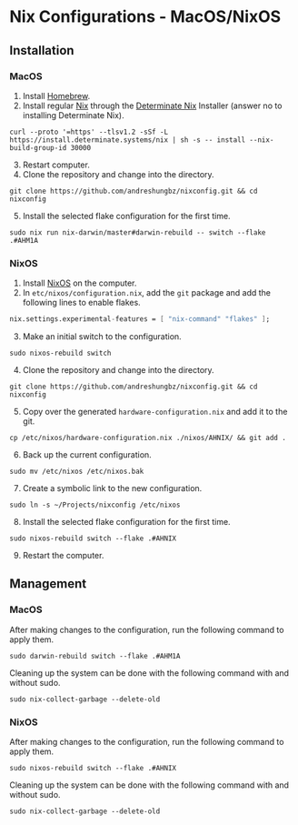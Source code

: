 # Nix Configurations - MacOS/NixOS

## Installation

### MacOS

1. Install [Homebrew](https://brew.sh/).
2. Install regular [Nix](https://nixos.org/) through the [Determinate Nix](https://determinate.systems/) Installer (answer no to installing Determinate Nix).

```
curl --proto '=https' --tlsv1.2 -sSf -L https://install.determinate.systems/nix | sh -s -- install --nix-build-group-id 30000
```

3. Restart computer.
4. Clone the repository and change into the directory.

```
git clone https://github.com/andreshungbz/nixconfig.git && cd nixconfig
```

5. Install the selected flake configuration for the first time.

```
sudo nix run nix-darwin/master#darwin-rebuild -- switch --flake .#AHM1A
```

### NixOS

1. Install [NixOS](https://nixos.org/) on the computer.
2. In `etc/nixos/configuration.nix`, add the `git` package and add the following lines to enable flakes.

```nix
nix.settings.experimental-features = [ "nix-command" "flakes" ];
```

3. Make an initial switch to the configuration.

```
sudo nixos-rebuild switch
```

4. Clone the repository and change into the directory.

```
git clone https://github.com/andreshungbz/nixconfig.git && cd nixconfig
```

5. Copy over the generated `hardware-configuration.nix` and add it to the git.

```
cp /etc/nixos/hardware-configuration.nix ./nixos/AHNIX/ && git add .
```

6. Back up the current configuration.

```
sudo mv /etc/nixos /etc/nixos.bak
```

7. Create a symbolic link to the new configuration.

```
sudo ln -s ~/Projects/nixconfig /etc/nixos
```

8. Install the selected flake configuration for the first time.

```
sudo nixos-rebuild switch --flake .#AHNIX
```

9. Restart the computer.

## Management

### MacOS

After making changes to the configuration, run the following command to apply them.

```
sudo darwin-rebuild switch --flake .#AHM1A
```

Cleaning up the system can be done with the following command with and without sudo.

```
sudo nix-collect-garbage --delete-old
```

### NixOS

After making changes to the configuration, run the following command to apply them.

```
sudo nixos-rebuild switch --flake .#AHNIX
```

Cleaning up the system can be done with the following command with and without sudo.

```
sudo nix-collect-garbage --delete-old
```
